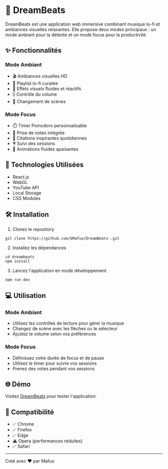# 🎵 DreamBeats

DreamBeats est une application web immersive combinant musique lo-fi et ambiances visuelles relaxantes. Elle propose deux modes principaux : un mode ambiant pour la détente et un mode focus pour la productivité.

## ✨ Fonctionnalités

### Mode Ambiant
- 🎬 Ambiances visuelles HD
- 🎵 Playlist lo-fi curatée
- 🎨 Effets visuels fluides et réactifs
- 🎚️ Contrôle du volume
- 🔄 Changement de scènes

### Mode Focus
- ⏱️ Timer Pomodoro personnalisable
- 📝 Prise de notes intégrée
- 💭 Citations inspirantes quotidiennes
- 💗 Suivi des sessions
- 🌊 Animations fluides apaisantes

## 🚀 Technologies Utilisées

- React.js
- WebGL
- YouTube API
- Local Storage
- CSS Modules

## 🛠️ Installation

1. Clonez le repository
```
git clone https://github.com/GMafuo/DreamBeats-.git
```
2. Installez les dépendances
```
cd dreambeats
npm install
```
3. Lancez l'application en mode développement
```
npm run dev
```

## 💻 Utilisation

### Mode Ambiant
- Utilisez les contrôles de lecture pour gérer la musique
- Changez de scène avec les flèches ou le sélecteur
- Ajustez le volume selon vos préférences

### Mode Focus
- Définissez votre durée de focus et de pause
- Utilisez le timer pour suivre vos sessions
- Prenez des notes pendant vos sessions

## 🌐 Démo

Visitez [DreamBeats](https://gmafuo.github.io/DreamBeats-/) pour tester l'application.

## 📱 Compatibilité

- ✅ Chrome
- ✅ Firefox
- ✅ Edge
- ⚠️ Opera (performances réduites)
- ✅ Safari

---
Créé avec ❤️ par Mafuo
